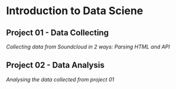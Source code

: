 # Introduction to Data Sciene

## Project 01 - Data Collecting

*Collecting data from Soundcloud in 2 ways: Parsing HTML and API*

## Project 02 - Data Analysis

*Analysing the data collected from project 01*